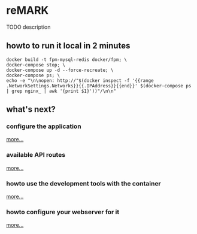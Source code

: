 # reMARK

TODO description

## howto to run it local in 2 minutes

```
docker build -t fpm-mysql-redis docker/fpm; \
docker-compose stop; \
docker-compose up -d --force-recreate; \
docker-compose ps; \
echo -e "\n\nopen: http://"$(docker inspect -f '{{range .NetworkSettings.Networks}}{{.IPAddress}}{{end}}' $(docker-compose ps | grep nginx_ | awk '{print $1}'))"/\n\n"
```

## what's next?

### configure the application

[more...](documentation/config.md)

### available API routes

[more...](documentation/routes.md)

### howto use the development tools with the container

[more...](documentation/tools.md)

### howto configure your webserver for it

[more...](https://www.slimframework.com/docs/start/web-servers.html)
